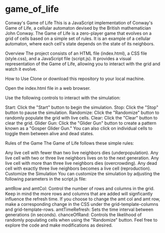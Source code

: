 # game_of_life

Conway's Game of Life
This is a JavaScript implementation of Conway's Game of Life, a cellular automaton devised by the British mathematician John Conway. The Game of Life is a zero-player game that evolves on a grid of cells based on a simple set of rules. It is an example of a cellular automaton, where each cell's state depends on the state of its neighbors.

Overview
The project consists of an HTML file (index.html), a CSS file (style.css), and a JavaScript file (script.js). It provides a visual representation of the Game of Life, allowing you to interact with the grid and watch it evolve.

How to Use
Clone or download this repository to your local machine.

Open the index.html file in a web browser.

Use the following controls to interact with the simulation:

Start: Click the "Start" button to begin the simulation.
Stop: Click the "Stop" button to pause the simulation.
Randomize: Click the "Randomize" button to randomly populate the grid with live cells.
Clear: Click the "Clear" button to clear the grid.
Glider Gun: Click the "Glider Gun" button to create a pattern known as a "Gosper Glider Gun."
You can also click on individual cells to toggle them between alive and dead states.

Rules of the Game
The Game of Life follows these simple rules:

Any live cell with fewer than two live neighbors dies (underpopulation).
Any live cell with two or three live neighbors lives on to the next generation.
Any live cell with more than three live neighbors dies (overcrowding).
Any dead cell with exactly three live neighbors becomes a live cell (reproduction).
Customize the Simulation
You can customize the simulation by adjusting the following parameters in the script.js file:

amtRow and amtCol: Control the number of rows and columns in the grid. Keep in mind the more rows and columns that are added will signficantly influence the refresh time. If you choose to change the amt col and amt row, make a corresponding change in the CSS under the grid-template-columns and grid-template-rows.
amtTimeRefresh: Sets the time interval between generations (in seconds).
chanceOfRand: Controls the likelihood of randomly populating cells when using the "Randomize" button.
Feel free to explore the code and make modifications as desired.
